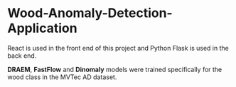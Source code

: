 # Wood-Anomaly-Detection-Application
React is used in the front end of this project and Python Flask is used in the back end.

**DRAEM**, **FastFlow** and **Dinomaly** models were trained specifically for the wood class in the MVTec AD dataset.
